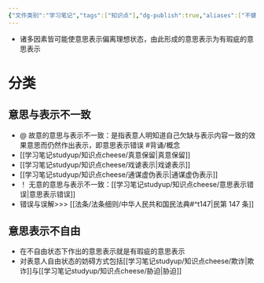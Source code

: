 ```yaml
---
{"文件类别":"学习笔记","tags":["知识点"],"dg-publish":true,"aliases":["不健全的意思表示","有瑕疵的意思表示"],"permalink":"/学习笔记studyup/知识点cheese/意思瑕疵/","dgPassFrontmatter":true,"created":"2024-09-13T09:06:26.045+08:00","updated":"2024-09-30T11:35:06.258+08:00"}
---
```


- 诸多因素皆可能使意思表示偏离理想状态，由此形成的意思表示为有瑕疵的意思表示
# 分类
## 意思与表示不一致
- @ 故意的意思与表示不一致：是指表意人明知道自己欠缺与表示内容一致的效果意思而仍然作出表示，即意思表示错误 #背诵/概念 
- [[学习笔记studyup/知识点cheese/真意保留\|真意保留]]
- [[学习笔记studyup/知识点cheese/戏谑表示\|戏谑表示]]
- [[学习笔记studyup/知识点cheese/通谋虚伪表示\|通谋虚伪表示]]
- ！ 无意的意思与表示不一致：[[学习笔记studyup/知识点cheese/意思表示错误\|意思表示错误]]
- 错误与误解>>> [[法条/法条细则/中华人民共和国民法典#^t147\|民第 147 条]]
## 意思表示不自由
- 在不自由状态下作出的意思表示就是有瑕疵的意思表示
- 对表意人自由状态的妨碍方式包括[[学习笔记studyup/知识点cheese/欺诈\|欺诈]]与[[学习笔记studyup/知识点cheese/胁迫\|胁迫]]
